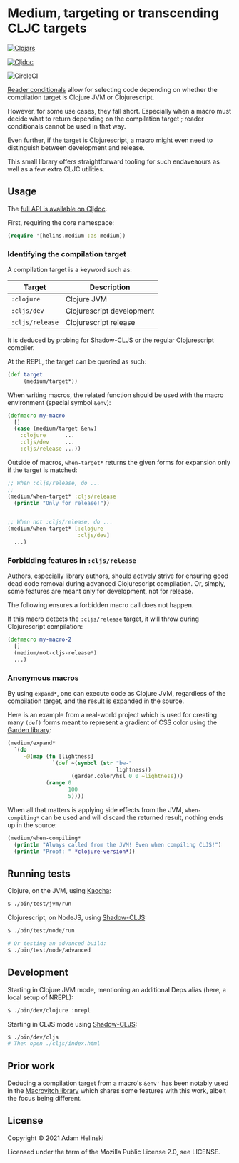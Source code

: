 # Medium, targeting or transcending CLJC targets

[![Clojars](https://img.shields.io/clojars/v/io.helins/medium.svg)](https://clojars.org/io.helins/medium)

[![Cljdoc](https://cljdoc.org/badge/io.helins/medium)](https://cljdoc.org/d/io.helins/medium)

![CircleCI](https://circleci.com/gh/helins/medium.cljc.svg?style=shield)

[Reader conditionals](https://clojure.org/guides/reader_conditionals) allow
for selecting code depending on whether the compilation target is Clojure JVM or
Clojurescript.

However, for some use cases, they fall short. Especially when a macro must
decide what to return depending on the compilation target ; reader conditionals
cannot be used in that way.

Even further, if the target is Clojurescript, a macro might even need to
distinguish between development and release.

This small library offers straightforward tooling for such endaveaours as well
as a few extra CLJC utilities.

## Usage

The [full API is available on Cljdoc](https://cljdoc.org/d/io.helins/medium).

First, requiring the core namespace:

```clojure
(require '[helins.medium :as medium])
```

### Identifying the compilation target

A compilation target is a keyword such as:

| Target | Description |
|---|---|
| `:clojure` | Clojure JVM |
| `:cljs/dev` | Clojurescript development |
| `:cljs/release` | Clojurescript release |

It is deduced by probing for Shadow-CLJS or the regular Clojurescript compiler.

At the REPL, the target can be queried as such:

```clojure
(def target
     (medium/target*))
```

When writing macros, the related function should be used with the macro
environment (special symbol `&env`):

```clojure
(defmacro my-macro
  []
  (case (medium/target &env)
    :clojure      ...
    :cljs/dev     ...
    :cljs/release ...))
```

Outside of macros, `when-target*` returns the given forms for expansion only if
the target is matched:

```clojure
;; When :cljs/release, do ...
;;
(medium/when-target* :cljs/release
  (println "Only for release!"))


;; When not :cljs/release, do ...
(medium/when-target* [:clojure
                      :cljs/dev]
  ...)
```

### Forbidding features in `:cljs/release`

Authors, especially library authors, should actively strive for ensuring good dead
code removal during advanced Clojurescript compilation. Or, simply, some features are
meant only for development, not for release.

The following ensures a forbidden macro call does not happen.

If this macro detects the `:cljs/release` target, it will throw during
Clojurescript compilation:

```clojure
(defmacro my-macro-2
  []
  (medium/not-cljs-release*)
  ...)
```

### Anonymous macros

By using `expand*`, one can execute code as Clojure JVM, regardless of the
compilation target, and the result is expanded in the source.

Here is an example from a real-world project which is used for creating many
`(def)` forms meant to represent a gradient of CSS color using the [Garden
library](https://github.com/noprompt/garden):


```clojure
(medium/expand*
  `(do
     ~@(map (fn [lightness]
              `(def ~(symbol (str "bw-"
                                  lightness))
                    (garden.color/hsl 0 0 ~lightness)))
            (range 0
                   100
                   5))))
```

When all that matters is applying side effects from the JVM, `when-compiling*`
can be used and will discard the returned result, nothing ends up in the source:

```clojure
(medium/when-compiling*
  (println "Always called from the JVM! Even when compiling CLJS!")
  (println "Proof: " *clojure-version*))
```


## Running tests

Clojure, on the JVM, using [Kaocha](https://github.com/lambdaisland/kaocha):

```bash
$ ./bin/test/jvm/run
```
Clojurescript, on NodeJS, using [Shadow-CLJS](https://github.com/thheller/shadow-cljs):

```bash
$ ./bin/test/node/run

# Or testing an advanced build:
$ ./bin/test/node/advanced
```


## Development

Starting in Clojure JVM mode, mentioning an additional Deps alias (here, a local
setup of NREPL):
```bash
$ ./bin/dev/clojure :nrepl
```

Starting in CLJS mode using [Shadow-CLJS](https://github.com/thheller/shadow-cljs):
```bash
$ ./bin/dev/cljs
# Then open ./cljs/index.html
```


## Prior work

Deducing a compilation target from a macro's `&env'` has been notably used in
the [Macrovitch library](https://github.com/cgrand/macrovich) which shares some
features with this work, albeit the focus being different.


## License

Copyright © 2021 Adam Helinski

Licensed under the term of the Mozilla Public License 2.0, see LICENSE.
